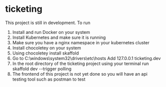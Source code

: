 # ticketing
This project is still in development. 
To run
1. Install and run Docker on your system
2. Install Kubernetes and make sure it is running
3. Make sure you have a nginx namespace in your kubernetes cluster
4. Install chocoletey on your system 
5. Using chocoletey install skaffold 
6. Go to C:\windows\system32\drivers\etc\hosts
   Add 127.0.0.1 ticketing.dev
7. In the root directory of the ticketing project 
  using your terminal run skaffold dev --trigger polling
8. The frontend of this project is not yet done so you will have an api testing tool such as postman to test



